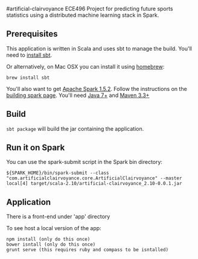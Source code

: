 #artificial-clairvoyance
ECE496 Project for predicting future sports statistics using a distributed machine learning stack in Spark.

## Prerequisites
This application is written in Scala and uses sbt to manage the build. You'll need to [install sbt](http://www.scala-sbt.org/).

Or alternatively, on Mac OSX you can install it using [homebrew](http://brew.sh/):
```
brew install sbt
```

You'll also want to get [Apache Spark 1.5.2](http://spark.apache.org/docs/1.5.2/index.html).
Follow the instructions on the [building spark page](http://spark.apache.org/docs/1.5.2/building-spark.html).
You'll need [Java 7+](http://www.java.com/) and [Maven 3.3+](https://maven.apache.org/)

## Build
`sbt package` will build the jar containing the application.

## Run it on Spark
You can use the spark-submit script in the Spark bin directory:
```
${SPARK_HOME}/bin/spark-submit --class "com.artificialclairvoyance.core.ArtificialClairvoyance" --master local[4] target/scala-2.10/artificial-clairvoyance_2.10-0.0.1.jar
```

## Application

There is a front-end under 'app' directory

To see host a local version of the app:
```
npm install (only do this once)
bower isntall (only do this once)
grunt serve (this requires ruby and compass to be isntalled)
```
